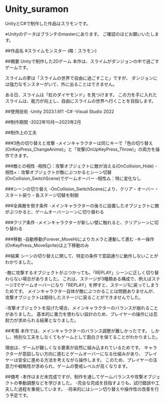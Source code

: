 # Unity_suramon
UnityとC#で制作した作品はスラモンです。

※Unityのデータはブランチのmasterにあります。
ご確認のほどお願いいたします。

##作品名
#スライムモンスター
(略：スラモン)

##概要
Unityで制作した2Dゲーム
本作は、スライムがダンジョンの中で過ごすゲームです。

スライムの夢は「スライムの世界で自由に過ごすこと」ですが、
ダンジョンには強力なモンスターがいて、外に出ることはできません。

ある日、スライムは「虹のダイヤモンド」を見つけます。
この力を手に入れたスライムは、能力が向上し、自由にスライムの世界へ行くことを目指します。

##使用技術
-Unity 2023.1.6f1
-C#
-Visual Studio 2022

##制作期間
-2022年10月～2023年2月

##制作上の工夫

###3色の切り替えと攻撃
-メインキャラクターは同じキーで「色の切り替え(OnKeyPress_ChangeAnime)」と「攻撃(OnUpKeyPress_Throw)」の両方を操作できます。

###敵との相性
-相性〇：攻撃オブジェクトに敵が消える(OnCollision_Hide)
-相性×：攻撃オブジェクトが敵にぶつかるとシーン切替(OnCollision_SwitchScene)でゲームオーバー
-相性△：特に変化なし

###シーンの切り替え
-OnCollision_SwitchSceneにより、クリア・オーバー・スタート戻り・各ステージ切替を制御

###全員敵を倒す条件
-メインキャラクターの後ろに設置したオブジェクトに敵がぶつかると、ゲームオーバーシーンに切り替わる

###クリア条件
-メインキャラクターが新しい壁に触れると、クリアシーンに切り替わる

###移動
-自動移動(Forever_MoveH)によりカメラと連動して進む
-キー操作(OnKeyPress_MoveSprite)は上下移動のみ

##結果
シーンの切り替えに関して、特定の条件で意図通りに動作しないことがわかりました。

-敵に攻撃するオブジェクトがぶつかっても、「REPLAY」シーンに正しく切り替わらない場合がありました。
これは、ステージが3種類ある構成で、例えばステージ3でゲームオーバーになり「REPLAY」を押すと、ステージ1に戻ってしまうためです。
メインキャラクター自体が敵にぶつかることは問題ありませんが、攻撃オブジェクトは期待したステージに戻ることができませんでした。

-攻撃オブジェクトを投げた場合、メインキャラクターのバランスが崩れることがありました。
基本的に重力を使わない設計のため、プレイヤーの操作には忍耐力が求められる結果となりました。

##考察
本作では、メインキャラクターのバランス調整が難しかったです。
しかし、特別な工夫をしなくてもゲームとして面白さを保てることがわかりました。

理由は、ゲームが難しくなる要素が自然に組み込まれているためです。
キャラクターが意図しない方向に進むとゲームオーバーになる仕組みがあり、
プレイヤーは安全に進める方法を考えながら操作します。
このため、プレイヤーの注意力や戦略性が求められ、ゲームの警戒レベルが高くなります。

##備考
-本作はまだ未完成ですが、制作を通してゲームバランスや攻撃オブジェクトの拳動調整などを学びました。
-完全な完成を目指すよりも、試行錯誤や工夫した過程を重視しています。
-将来的にはシーン切り替えや操作性の改善を行う予定です。
